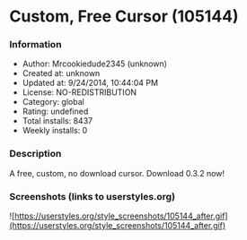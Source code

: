 # Custom, Free Cursor (105144)

### Information
- Author: Mrcookiedude2345 (unknown)
- Created at: unknown
- Updated at: 9/24/2014, 10:44:04 PM
- License: NO-REDISTRIBUTION
- Category: global
- Rating: undefined
- Total installs: 8437
- Weekly installs: 0


### Description
A free, custom, no download cursor. Download 0.3.2 now!


### Screenshots (links to userstyles.org)
![https://userstyles.org/style_screenshots/105144_after.gif](https://userstyles.org/style_screenshots/105144_after.gif)


